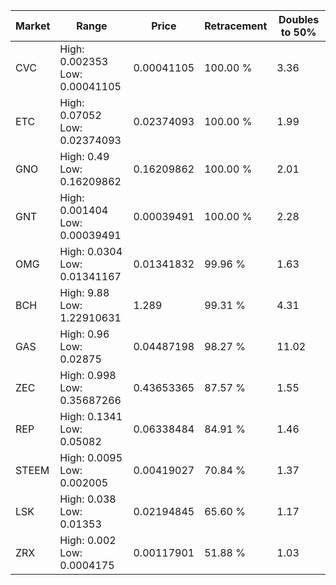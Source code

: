 | Market | Range | Price| Retracement | Doubles to 50% |
| --- | --- | --- | --- | --- |
| CVC | High: 0.002353<br />Low: 0.00041105 | 0.00041105 | 100.00 % | 3.36 |
| ETC | High: 0.07052<br />Low: 0.02374093 | 0.02374093 | 100.00 % | 1.99 |
| GNO | High: 0.49<br />Low: 0.16209862 | 0.16209862 | 100.00 % | 2.01 |
| GNT | High: 0.001404<br />Low: 0.00039491 | 0.00039491 | 100.00 % | 2.28 |
| OMG | High: 0.0304<br />Low: 0.01341167 | 0.01341832 | 99.96 % | 1.63 |
| BCH | High: 9.88<br />Low: 1.22910631 | 1.289 | 99.31 % | 4.31 |
| GAS | High: 0.96<br />Low: 0.02875 | 0.04487198 | 98.27 % | 11.02 |
| ZEC | High: 0.998<br />Low: 0.35687266 | 0.43653365 | 87.57 % | 1.55 |
| REP | High: 0.1341<br />Low: 0.05082 | 0.06338484 | 84.91 % | 1.46 |
| STEEM | High: 0.0095<br />Low: 0.002005 | 0.00419027 | 70.84 % | 1.37 |
| LSK | High: 0.038<br />Low: 0.01353 | 0.02194845 | 65.60 % | 1.17 |
| ZRX | High: 0.002<br />Low: 0.0004175 | 0.00117901 | 51.88 % | 1.03 |
